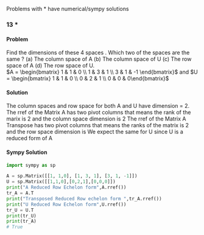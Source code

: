 Problems with * have numerical/sympy solutions
### 13 * 
#### Problem
Find the dimensions of these 4 spaces . Which two of the spaces are the same ? (a) The column space of A (b) The column space of U (c) The row space of A (d) The row space of U.  
$A = \begin{bmatrix} 1 & 1 & 0  \\ 1 & 3 & 1 \\ 3 & 1 & -1   \end{bmatrix}$ and $U = \begin{bmatrix} 1 & 1 & 0 \\ 0 & 2  & 1 \\ 0 & 0 & 0\end{bmatrix}$
#### Solution
The column spaces and row space for both A and U  have dimension = 2.   
The rref of the Matrix A  has two pivot columns that means the rank of the marix is 2 and the column space dimension is 2
The rref of the Matrix A Transpose has two pivot columns that means the ranks of the matrix is 2 and the row space dimension is 
We expect the same for U since U is a reduced form of A 



#### Sympy Solution 
```python  
import sympy as sp 

A = sp.Matrix([[1, 1,0], [1, 3, 1], [3, 1, -1]])
U = sp.Matrix([[1,1,0],[0,2,1],[0,0,0]])
print("A Reduced Row Echelon form",A.rref())
tr_A = A.T
print("Transposed Reduced Row echelon form ",tr_A.rref())
print("U Reduced Row Echelon form",U.rref())
tr_U = U.T
print(tr_U)
print(tr_A)
# True
```